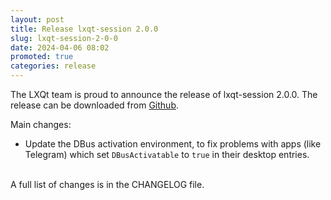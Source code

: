 ```yaml
---
layout: post
title: Release lxqt-session 2.0.0
slug: lxqt-session-2-0-0
date: 2024-04-06 08:02
promoted: true
categories: release
---
```


The LXQt team is proud to announce the release of lxqt-session 2.0.0.
The release can be downloaded from [Github](https://github.com/lxqt/lxqt-session/releases).

Main changes:

* Update the DBus activation environment, to fix problems with apps (like Telegram) which set `DBusActivatable` to `true` in their desktop entries.



<br/>
A full list of changes is in the CHANGELOG file.
<br/>
